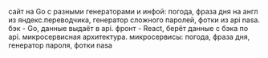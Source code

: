 сайт на Go с разными генераторами и инфой: погода, фраза дня на англ из яндекс.переводчика, генератор сложного паролей, фотки из api nasa.
бэк - Go, данные выдаёт в api. фронт - React, берёт данные с бэка по api.
микросервисная архитектура. микросервисы: погода, фраза дня, генератор пароля, фотки nasa